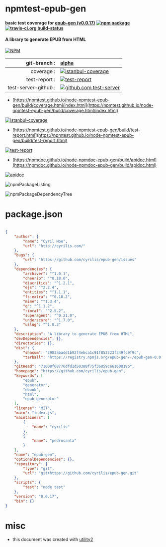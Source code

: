 # npmtest-epub-gen

#### basic test coverage for  [epub-gen (v0.0.17)](https://github.com/cyrilis/epub-gen)  [![npm package](https://img.shields.io/npm/v/npmtest-epub-gen.svg?style=flat-square)](https://www.npmjs.org/package/npmtest-epub-gen) [![travis-ci.org build-status](https://api.travis-ci.org/npmtest/node-npmtest-epub-gen.svg)](https://travis-ci.org/npmtest/node-npmtest-epub-gen)

#### A library to generate EPUB from HTML

[![NPM](https://nodei.co/npm/epub-gen.png?downloads=true&downloadRank=true&stars=true)](https://www.npmjs.com/package/epub-gen)

| git-branch : | [alpha](https://github.com/npmtest/node-npmtest-epub-gen/tree/alpha)|
|--:|:--|
| coverage : | [![istanbul-coverage](https://npmtest.github.io/node-npmtest-epub-gen/build/coverage.badge.svg)](https://npmtest.github.io/node-npmtest-epub-gen/build/coverage.html/index.html)|
| test-report : | [![test-report](https://npmtest.github.io/node-npmtest-epub-gen/build/test-report.badge.svg)](https://npmtest.github.io/node-npmtest-epub-gen/build/test-report.html)|
| test-server-github : | [![github.com test-server](https://npmtest.github.io/node-npmtest-epub-gen/GitHub-Mark-32px.png)](https://npmtest.github.io/node-npmtest-epub-gen/build/app/index.html) | | build-artifacts : | [![build-artifacts](https://npmtest.github.io/node-npmtest-epub-gen/glyphicons_144_folder_open.png)](https://github.com/npmtest/node-npmtest-epub-gen/tree/gh-pages/build)|

- [https://npmtest.github.io/node-npmtest-epub-gen/build/coverage.html/index.html](https://npmtest.github.io/node-npmtest-epub-gen/build/coverage.html/index.html)

[![istanbul-coverage](https://npmtest.github.io/node-npmtest-epub-gen/build/screenCapture.buildCi.browser.%252Ftmp%252Fbuild%252Fcoverage.lib.html.png)](https://npmtest.github.io/node-npmtest-epub-gen/build/coverage.html/index.html)

- [https://npmtest.github.io/node-npmtest-epub-gen/build/test-report.html](https://npmtest.github.io/node-npmtest-epub-gen/build/test-report.html)

[![test-report](https://npmtest.github.io/node-npmtest-epub-gen/build/screenCapture.buildCi.browser.%252Ftmp%252Fbuild%252Ftest-report.html.png)](https://npmtest.github.io/node-npmtest-epub-gen/build/test-report.html)

- [https://npmdoc.github.io/node-npmdoc-epub-gen/build/apidoc.html](https://npmdoc.github.io/node-npmdoc-epub-gen/build/apidoc.html)

[![apidoc](https://npmdoc.github.io/node-npmdoc-epub-gen/build/screenCapture.buildCi.browser.%252Ftmp%252Fbuild%252Fapidoc.html.png)](https://npmdoc.github.io/node-npmdoc-epub-gen/build/apidoc.html)

![npmPackageListing](https://npmtest.github.io/node-npmtest-epub-gen/build/screenCapture.npmPackageListing.svg)

![npmPackageDependencyTree](https://npmtest.github.io/node-npmtest-epub-gen/build/screenCapture.npmPackageDependencyTree.svg)



# package.json

```json

{
    "author": {
        "name": "Cyril Hou",
        "url": "http://cyrilis.com/"
    },
    "bugs": {
        "url": "https://github.com/cyrilis/epub-gen/issues"
    },
    "dependencies": {
        "archiver": "^1.0.1",
        "cheerio": "^0.18.0",
        "diacritics": "^1.2.1",
        "ejs": "^2.2.4",
        "entities": "^1.1.1",
        "fs-extra": "^0.18.2",
        "mime": "^1.3.4",
        "q": "^1.1.2",
        "rimraf": "^2.5.2",
        "superagent": "^0.21.0",
        "underscore": "^1.7.0",
        "uslug": "^1.0.3"
    },
    "description": "A library to generate EPUB from HTML",
    "devDependencies": {},
    "directories": {},
    "dist": {
        "shasum": "3983abadd1b92f4ebca1c91f852223f349fc9f9c",
        "tarball": "https://registry.npmjs.org/epub-gen/-/epub-gen-0.0.17.tgz"
    },
    "gitHead": "71608f08770dfd1d50388f75f36859ce6160819b",
    "homepage": "https://github.com/cyrilis/epub-gen",
    "keywords": [
        "epub",
        "generator",
        "ebook",
        "html",
        "epub-generator"
    ],
    "license": "MIT",
    "main": "index.js",
    "maintainers": [
        {
            "name": "cyrilis"
        },
        {
            "name": "pedrosanta"
        }
    ],
    "name": "epub-gen",
    "optionalDependencies": {},
    "repository": {
        "type": "git",
        "url": "git+https://github.com/cyrilis/epub-gen.git"
    },
    "scripts": {
        "test": "node test"
    },
    "version": "0.0.17",
    "bin": {}
}
```



# misc
- this document was created with [utility2](https://github.com/kaizhu256/node-utility2)
